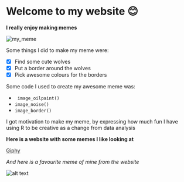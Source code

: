 # Welcome to my website 😊
**I really enjoy making memes**



![my_meme](https://user-images.githubusercontent.com/100745809/158303508-c7ea372f-d57d-4f6c-88bd-f93a1ae6e5e3.png)

Some things I did to make my meme were:

- [x] Find some cute wolves
- [x] Put a border around the wolves
- [x] Pick awesome colours for the borders

Some code I used to create my awesome meme was:

- ``` image_oilpaint()```
- ```image_noise()```
- ```image_border()```

I got motivation to make my meme, by expressing how much fun I have using R to be creative as a change from data analysis

**Here is a website with some memes I like looking at**



[Giphy](https://giphy.com/categories/memes)

*And here is a favourite meme of mine from the website*

![alt text](https://media0.giphy.com/media/kfkIFQnpSpUNa/200.webp?cid=ecf05e47e6j164gn6i2kcli4xi7xnwi5c1rmmtmk43hpifw5&rid=200.webp&ct=g)







